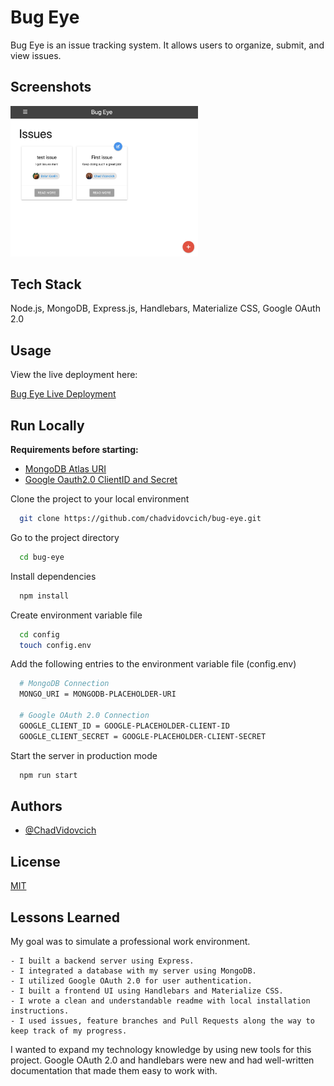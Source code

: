 # Bug Eye

Bug Eye is an issue tracking system. It allows users to organize, submit, and view issues.

## Screenshots

<img
  src="./public/projectimage.png"
  alt="App Screenshot"
  title="App Screenshot"
  style="display: inline-block; margin: 0 auto; max-width: 300px">

## Tech Stack

Node.js, MongoDB, Express.js, Handlebars, Materialize CSS, Google OAuth 2.0

## Usage

View the live deployment here:

[Bug Eye Live Deployment](https://bug-eye.onrender.com/)

## Run Locally

**Requirements before starting:**

- [MongoDB Atlas URI](https://www.mongodb.com/atlas/database)
- [Google Oauth2.0 ClientID and Secret](https://console.cloud.google.com)

Clone the project to your local environment

```bash
  git clone https://github.com/chadvidovcich/bug-eye.git
```

Go to the project directory

```bash
  cd bug-eye
```

Install dependencies

```bash
  npm install
```

Create environment variable file

```bash
  cd config
  touch config.env
```

Add the following entries to the environment variable file (config.env)

```bash
  # MongoDB Connection
  MONGO_URI = MONGODB-PLACEHOLDER-URI

  # Google OAuth 2.0 Connection
  GOOGLE_CLIENT_ID = GOOGLE-PLACEHOLDER-CLIENT-ID
  GOOGLE_CLIENT_SECRET = GOOGLE-PLACEHOLDER-CLIENT-SECRET
```

Start the server in production mode

```bash
  npm run start
```

## Authors

- [@ChadVidovcich](https://www.github.com/chadvidovcich)

## License

[MIT](https://choosealicense.com/licenses/mit/)

## Lessons Learned

My goal was to simulate a professional work environment.

    - I built a backend server using Express.
    - I integrated a database with my server using MongoDB.
    - I utilized Google OAuth 2.0 for user authentication.
    - I built a frontend UI using Handlebars and Materialize CSS.
    - I wrote a clean and understandable readme with local installation instructions.
    - I used issues, feature branches and Pull Requests along the way to keep track of my progress.

I wanted to expand my technology knowledge by using new tools for this project.
Google OAuth 2.0 and handlebars were new and had well-written documentation that made them easy to work with.
